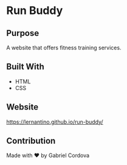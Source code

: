 # Run Buddy

## Purpose
A website that offers fitness training services.

## Built With
* HTML
* CSS

## Website
https://lernantino.github.io/run-buddy/


## Contribution
Made with ❤️ by Gabriel Cordova
